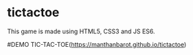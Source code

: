 # tictactoe

This game is made using HTML5, CSS3 and JS ES6.

#DEMO
TIC-TAC-TOE(https://manthanbarot.github.io/tictactoe)

